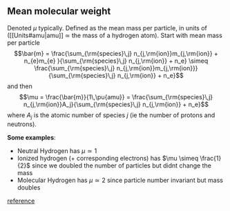 ## Mean molecular weight
Denoted $\mu$ typically. Defined as the mean mass per particle, in units of ([[Units#amu|amu]] $\simeq$ the mass of a hydrogen atom). Start with mean mass per particle$$\bar{m} = \frac{\sum_{\rm{species}\,j} n_{j,\rm{ion}}m_{j,\rm{ion}} + n_{e}m_{e} }{\sum_{\rm{species}\,j} n_{j,\rm{ion}} + n_e} \simeq \frac{\sum_{\rm{species}\,j} n_{j,\rm{ion}}m_{j,\rm{ion}}}{\sum_{\rm{species}\,j} n_{j,\rm{ion}} + n_e}$$and then $$\mu = \frac{\bar{m}}{1\,\pu{amu}} = \frac{\sum_{\rm{species}\,j} n_{j,\rm{ion}}A_j}{\sum_{\rm{species}\,j} n_{j,\rm{ion}} + n_e}$$ where $A_j$ is the atomic number of species $j$ (ie the number of protons and neutrons).

**Some examples**:
- Neutral Hydrogen has $\mu \simeq 1$
- Ionized hydrogen (+ corresponding electrons) has $\mu \simeq \frac{1}{2}$ since we doubled the number of particles but didnt change the mass
- Molecular Hydrogen has $\mu \simeq 2$ since particle number invariant but mass doubles

[reference](http://astronomy.nmsu.edu/jasonj/565/docs/09_03.pdf)